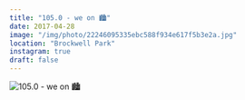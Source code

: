 ```yaml
---
title: "105.0 - we on 🏙"
date: 2017-04-28
image: "/img/photo/22246095335ebc588f934e617f5b3e2a.jpg"
location: "Brockwell Park"
instagram: true
draft: false
---
```


![105.0 - we on 🏙](/img/photo/22246095335ebc588f934e617f5b3e2a.jpg)
